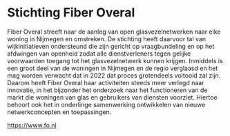 # Stichting Fiber Overal

Fiber Overal streeft naar de aanleg van open glasvezelnetwerken naar elke woning in Nijmegen en omstreken. De stichting heeft daarvoor tal van wijkinitiatieven ondersteund die zijn gericht op vraagbundeling en op het afdwingen van openheid zodat alle dienstverleners tegen gelijke voorwaarden toegang tot het glasvezelnetwerk kunnen krijgen. Inmiddels is een groot deel van de woningen in Nijmegen en de regio verglaasd en het mag worden verwacht dat in 2022 dat proces grotendeels voltooid zal zijn. Daarom heeft Fiber Overal haar activiteiten steeds meer verlegd naar innovatie, in het bijzonder het onderzoek naar het functioneren van de markt die woningen van glas en gebruikers van diensten voorziet. Hiertoe behoort ook het in onderlinge samenwerking ontwikkelen van nieuwe netwerkconcepten en toepassingen.

https://www.fo.nl
